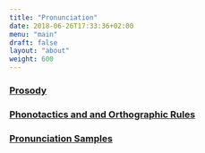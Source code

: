 ```yaml
---
title: "Pronunciation"
date: 2018-06-26T17:33:36+02:00
menu: "main"
draft: false
layout: "about"
weight: 600 
---
```

### [Prosody](prosody/)
### [Phonotactics and and Orthographic Rules](rules/)
### [Pronunciation Samples](samples/)
